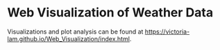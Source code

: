 # Web Visualization of Weather Data
Visualizations and plot analysis can be found at https://victoria-lam.github.io/Web_Visualization/index.html.
